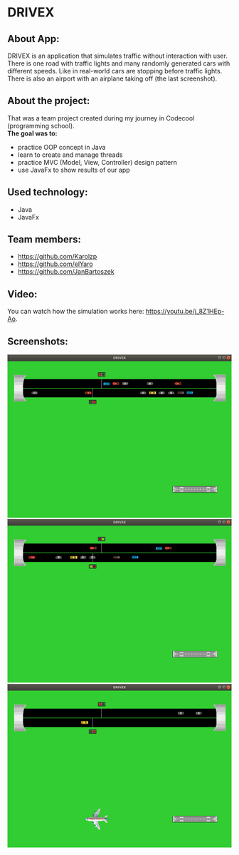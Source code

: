 # DRIVEX

## About App:
DRIVEX is an application that simulates traffic without interaction with user. There is one road with traffic lights and many randomly generated cars with different speeds. Like in real-world cars are stopping before traffic lights. There is also an airport with an airplane taking off (the last screenshot).

## About the project:
That was a team project created during my journey in Codecool (programming school).<br/>
**The goal was to:**
* practice OOP concept in Java 
* learn to create and manage threads
* practice MVC (Model, View, Controller) design pattern
* use JavaFx to show results of our app

## Used technology:
* Java
* JavaFx

## Team members:
* https://github.com/Karolzp
* https://github.com/elYaro
* https://github.com/JanBartoszek

## Video:
You can watch how the simulation works here: https://youtu.be/j_8Z1HEp-Ao.
## Screenshots:
![alt text](https://github.com/Karolzp/DRIVEX/blob/master/screenshots/Screenshot%201.png)
![alt text](https://github.com/Karolzp/DRIVEX/blob/master/screenshots/Screenshot2.png)
![alt text](https://github.com/Karolzp/DRIVEX/blob/master/screenshots/Screenshot3.png)
